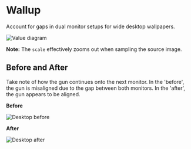 # Wallup

Account for gaps in dual monitor setups for wide desktop wallpapers.

![Value diagram](https://i.imgur.com/BvmaMhn.jpg)

**Note:** The `scale` effectively zooms out when sampling the source image.

## Before and After

Take note of how the gun continues onto the next monitor. In the 'before', the gun is misaligned due to the gap between both monitors. In the 'after', the gun appears to be aligned.

**Before**

![Desktop before](https://i.imgur.com/H4gjOvZ.jpg)

**After**

![ Desktop after](https://i.imgur.com/JaYpdiS.jpg)
